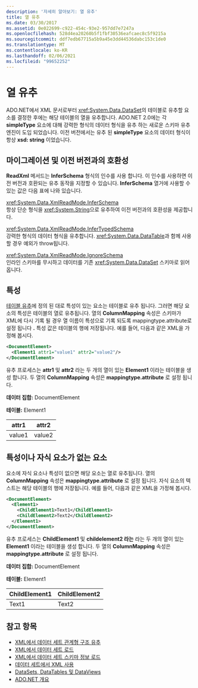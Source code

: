 ```yaml
---
description: '자세히 알아보기: 열 유추'
title: 열 유추
ms.date: 03/30/2017
ms.assetid: 0e022699-c922-454c-93e2-957dd7e7247a
ms.openlocfilehash: 528d4ea20260b5f1fbf30536eafcaec8c5f9215a
ms.sourcegitcommit: ddf7edb67715a5b9a45e3dd44536dabc153c1de0
ms.translationtype: MT
ms.contentlocale: ko-KR
ms.lasthandoff: 02/06/2021
ms.locfileid: "99652252"
---
```

# <a name="inferring-columns"></a>열 유추

ADO.NET에서 XML 문서로부터 <xref:System.Data.DataSet>의 테이블로 유추할 요소를 결정한 후에는 해당 테이블의 열을 유추합니다. ADO.NET 2.0에는 각 **simpleType** 요소에 대해 강력한 형식의 데이터 형식을 유추 하는 새로운 스키마 유추 엔진이 도입 되었습니다. 이전 버전에서는 유추 된 **simpleType** 요소의 데이터 형식이 항상 **xsd: string** 이었습니다.  
  
## <a name="migration-and-backward-compatibility"></a>마이그레이션 및 이전 버전과의 호환성  

 **ReadXml** 메서드는 **InferSchema** 형식의 인수를 사용 합니다. 이 인수를 사용하면 이전 버전과 호환되는 유추 동작을 지정할 수 있습니다. **InferSchema** 열거에 사용할 수 있는 값은 다음 표에 나와 있습니다.  
  
 <xref:System.Data.XmlReadMode.InferSchema>  
 항상 단순 형식을 <xref:System.String>으로 유추하여 이전 버전과의 호환성을 제공합니다.  
  
 <xref:System.Data.XmlReadMode.InferTypedSchema>  
 강력한 형식의 데이터 형식을 유추합니다. <xref:System.Data.DataTable>과 함께 사용할 경우 예외가 throw됩니다.  
  
 <xref:System.Data.XmlReadMode.IgnoreSchema>  
 인라인 스키마를 무시하고 데이터를 기존 <xref:System.Data.DataSet> 스키마로 읽어옵니다.  
  
## <a name="attributes"></a>특성  

 [테이블 유추](inferring-tables.md)에 정의 된 대로 특성이 있는 요소는 테이블로 유추 됩니다. 그러면 해당 요소의 특성은 테이블의 열로 유추됩니다. 열의 **ColumnMapping** 속성은 스키마가 XML에 다시 기록 될 경우 열 이름이 특성으로 기록 되도록 mappingtype.attribute로 설정 됩니다 **.** 특성 값은 테이블의 행에 저장됩니다. 예를 들어, 다음과 같은 XML을 가정해 봅시다.  
  
```xml  
<DocumentElement>  
  <Element1 attr1="value1" attr2="value2"/>  
</DocumentElement>  
```  
  
 유추 프로세스는 **attr1** 및 **attr2** 라는 두 개의 열이 있는 **Element1** 이라는 테이블을 생성 합니다. 두 열의 **ColumnMapping** 속성은 **mappingtype.attribute** 로 설정 됩니다.  
  
 **데이터 집합:** DocumentElement  
  
 **테이블:** Element1  
  
|attr1|attr2|  
|-----------|-----------|  
|value1|value2|  
  
## <a name="elements-without-attributes-or-child-elements"></a>특성이나 자식 요소가 없는 요소  

 요소에 자식 요소나 특성이 없으면 해당 요소는 열로 유추됩니다. 열의 **ColumnMapping** 속성은 **mappingtype.attribute** 로 설정 됩니다. 자식 요소의 텍스트는 해당 테이블의 행에 저장됩니다. 예를 들어, 다음과 같은 XML을 가정해 봅시다.  
  
```xml  
<DocumentElement>  
  <Element1>  
    <ChildElement1>Text1</ChildElement1>  
    <ChildElement2>Text2</ChildElement2>  
  </Element1>  
</DocumentElement>  
```  
  
 유추 프로세스는 **ChildElement1** 및 **childelement2 라는** 라는 두 개의 열이 있는 **Element1** 이라는 테이블을 생성 합니다. 두 열의 **ColumnMapping** 속성은 **mappingtype.attribute** 로 설정 됩니다.  
  
 **데이터 집합:** DocumentElement  
  
 **테이블:** Element1  
  
|ChildElement1|ChildElement2|  
|-------------------|-------------------|  
|Text1|Text2|  
  
## <a name="see-also"></a>참고 항목

- [XML에서 데이터 세트 관계형 구조 유추](inferring-dataset-relational-structure-from-xml.md)
- [XML에서 데이터 세트 로드](loading-a-dataset-from-xml.md)
- [XML에서 데이터 세트 스키마 정보 로드](loading-dataset-schema-information-from-xml.md)
- [데이터 세트에서 XML 사용](using-xml-in-a-dataset.md)
- [DataSets, DataTables 및 DataViews](index.md)
- [ADO.NET 개요](../ado-net-overview.md)

